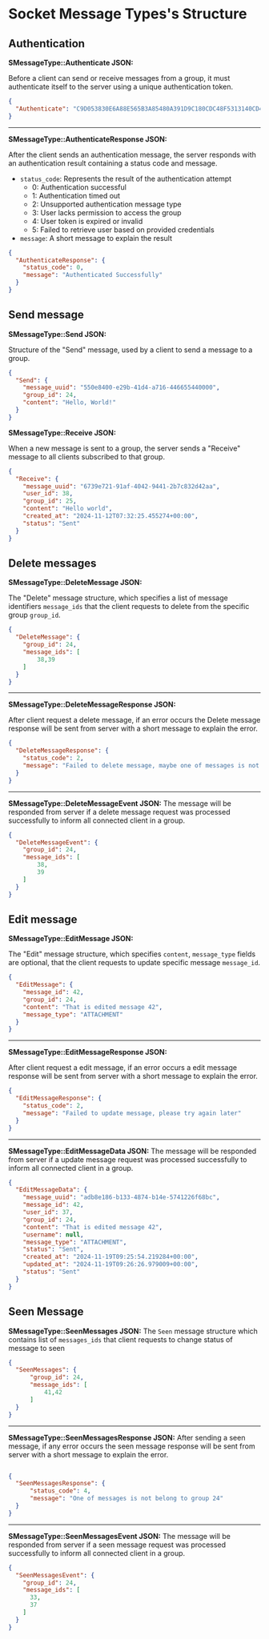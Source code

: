 # Socket Message Types's Structure

## Authentication
**SMessageType::Authenticate JSON:**

Before a client can send or receive messages from a group, it must authenticate itself to the server using a unique authentication token.

```json
{
  "Authenticate": "C9D053830E6A88E565B3A85480A391D9C180CDC48F5313140CD4A1C73223B640"
}
```

---

**SMessageType::AuthenticateResponse JSON:**

After the client sends an authentication message, the server responds with an authentication result containing a status code and message.

- `status_code`: Represents the result of the authentication attempt
  - 0: Authentication successful
  - 1: Authentication timed out
  - 2: Unsupported authentication message type
  - 3: User lacks permission to access the group
  - 4: User token is expired or invalid
  - 5: Failed to retrieve user based on provided credentials
- `message`: A short message to explain the result

```json
{
  "AuthenticateResponse": {
    "status_code": 0,
    "message": "Authenticated Successfully"
  }
}
```
## Send message

**SMessageType::Send JSON:**

Structure of the "Send" message, used by a client to send a message to a group.

```json
{
  "Send": {
    "message_uuid": "550e8400-e29b-41d4-a716-446655440000",
    "group_id": 24,
    "content": "Hello, World!"
  }
}
```



**SMessageType::Receive JSON:**

When a new message is sent to a group, the server sends a "Receive" message to all clients subscribed to that group.

```json
{
  "Receive": {
    "message_uuid": "6739e721-91af-4042-9441-2b7c832d42aa",
    "user_id": 38,
    "group_id": 25,
    "content": "Hello world",
    "created_at": "2024-11-12T07:32:25.455274+00:00",
    "status": "Sent"
  }
}
```

## Delete messages

**SMessageType::DeleteMessage JSON:**

The "Delete" message structure, which specifies a list of message identifiers `message_ids` that the client requests to delete from the specific group `group_id`.

```json
{
  "DeleteMessage": {
    "group_id": 24,
    "message_ids": [
        38,39
    ]
  }
}
```
---
**SMessageType::DeleteMessageResponse JSON:**

After client request a delete message, if an error occurs the Delete message response will be sent from server with a short message to explain the error.
```json
{
  "DeleteMessageResponse": {
    "status_code": 2,
    "message": "Failed to delete message, maybe one of messages is not found"
  }
}
```
---
**SMessageType::DeleteMessageEvent JSON:**
The message will be responded from server if a delete message request was processed successfully to inform all connected client in a group.

```json
{
  "DeleteMessageEvent": {
    "group_id": 24,
    "message_ids": [
        38,
        39
    ]
  }
}
```

## Edit message
**SMessageType::EditMessage JSON:**

The "Edit" message structure, which specifies `content`, `message_type` fields are optional, that the client requests to update specific message `message_id`.

```json
{
  "EditMessage": {
    "message_id": 42,
    "group_id": 24,
    "content": "That is edited message 42",
    "message_type": "ATTACHMENT"
  }
}
```
---
**SMessageType::EditMessageResponse JSON:**

After client request a edit message, if an error occurs a edit message response will be sent from server with a short message to explain the error.
```json
{
  "EditMessageResponse": {
    "status_code": 2,
    "message": "Failed to update message, please try again later"
  }
}
```
---
**SMessageType::EditMessageData JSON:**
The message will be responded from server if a update message request was processed successfully to inform all connected client in a group.

```json
{
  "EditMessageData": {
    "message_uuid": "adb8e186-b133-4874-b14e-5741226f68bc",
    "message_id": 42,
    "user_id": 37,
    "group_id": 24,
    "content": "That is edited message 42",
    "username": null,
    "message_type": "ATTACHMENT",
    "status": "Sent",
    "created_at": "2024-11-19T09:25:54.219284+00:00",
    "updated_at": "2024-11-19T09:26:26.979009+00:00",
    "status": "Sent"
  }
}
```
## Seen Message
**SMessageType::SeenMessages JSON:**
The `Seen` message structure which contains list of `messages_ids` that client requests to change status of message to seen
```json
{
  "SeenMessages": {
      "group_id": 24,
      "message_ids": [
          41,42
      ]
  }
}
```
---
**SMessageType::SeenMessagesResponse JSON:**
After sending a seen message, if any error occurs the seen message response will be sent from server with a short message to explain the error.
```json

{
  "SeenMessagesResponse": {
      "status_code": 4,
      "message": "One of messages is not belong to group 24"
  }
}

```
---
**SMessageType::SeenMessagesEvent JSON:**
The message will be responded from server if a seen message request was processed successfully to inform all connected client in a group.

```json
{
  "SeenMessagesEvent": {
    "group_id": 24,
    "message_ids": [
      33,
      37
    ]
  }
}
```



